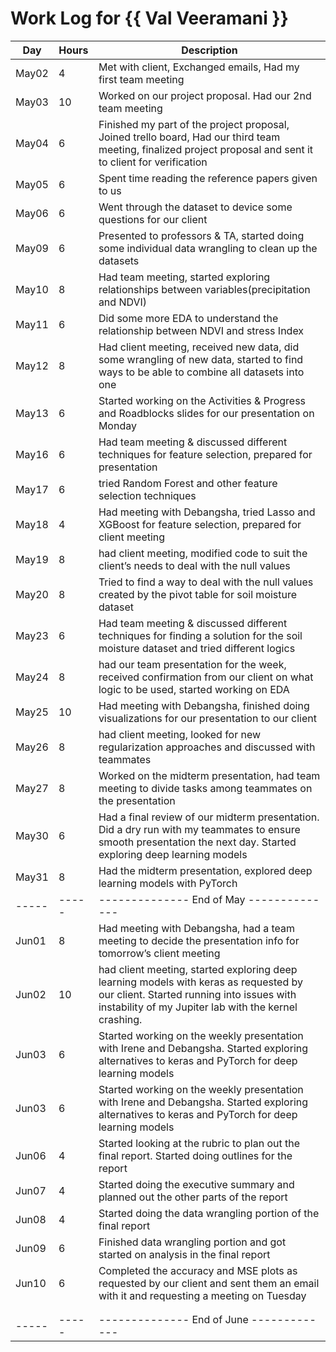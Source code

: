 # Work Log for {{ Val Veeramani }}

| Day   | Hours | Description                              |
|-------|-------|------------------------------------------|
| May02 | 4     | Met with client, Exchanged emails, Had my first team meeting |
| May03 | 10    | Worked on our project proposal. Had our 2nd team meeting |
| May04 | 6     | Finished my part of the project proposal, Joined trello board, Had our third team meeting, finalized project proposal and sent it to client for verification |
| May05 | 6     | Spent time reading the reference papers given to us |
| May06 | 6     | Went through the dataset to device some questions for our client |
| May09 | 6     | Presented to professors & TA, started doing some individual data wrangling to clean up the datasets|
| May10 | 8     | Had team meeting, started exploring relationships between variables(precipitation and NDVI)|
| May11 | 6     | Did some more EDA to understand the relationship between NDVI and stress Index|
| May12 | 8     | Had client meeting, received new data, did some wrangling of new data, started to find ways to be able to combine all datasets into one|
| May13 | 6     | Started working on the Activities & Progress and Roadblocks slides for our presentation on Monday|
| May16 | 6     | Had team meeting & discussed different techniques for feature selection, prepared for presentation|
| May17 | 6     | tried Random Forest and other feature selection techniques|
| May18 | 4     | Had meeting with Debangsha, tried Lasso and XGBoost for feature selection, prepared for client meeting                                         |
| May19 | 8     | had client meeting, modified code to suit the client’s needs to deal with the null values|
| May20 | 8     | Tried to find a way to deal with the null values created by the pivot table for soil moisture dataset|
| May23 |   6   | Had team meeting & discussed different techniques for finding a solution for the soil moisture dataset and tried different logics                                         |
| May24 |   8   | had our team presentation for the week, received confirmation from our client on what logic to be used, started working on EDA                                         |
| May25 |   10  | Had meeting with Debangsha, finished doing visualizations for our presentation to our client                                         |
| May26 |   8   | had client meeting, looked for new regularization approaches and discussed with teammates                                         |
| May27 |   8   | Worked on the midterm presentation, had team meeting to divide tasks among teammates on the presentation|
| May30 |   6   | Had a final review of our midterm presentation. Did a dry run with my teammates to ensure smooth presentation the next day. Started exploring deep learning models|
| May31 |   8   | Had the midterm presentation, explored deep learning models with PyTorch|
| ----- | ----- | -------------- End of May -------------- |
| Jun01 | 8     | Had meeting with Debangsha, had a team meeting to decide the presentation info for tomorrow’s client meeting                                         |
| Jun02 | 10     | had client meeting, started exploring deep learning models with keras as requested by our client. Started running into issues with instability of my Jupiter lab with the kernel crashing.                                         |
| Jun03 | 6     | Started working on the weekly presentation with Irene and Debangsha. Started exploring alternatives to keras and PyTorch for deep learning models                                         |
| Jun03 | 6     | Started working on the weekly presentation with Irene and Debangsha. Started exploring alternatives to keras and PyTorch for deep learning models                                         |
| Jun06 | 4     | Started looking at the rubric to plan out the final report. Started doing outlines for the report                                         |
| Jun07 | 4     | Started doing the executive summary and planned out the other parts of the report                                         |
| Jun08 | 4     | Started doing the data wrangling portion of the final report                                         |
| Jun09 | 6    | Finished data wrangling portion and got started on analysis in the final report                                         |
| Jun10 | 6     | Completed the accuracy and MSE plots as requested by our client and sent them an email with it and requesting a meeting on Tuesday 
                                        |
                                        |
| ----- | ----- | -------------- End of June ------------- |

